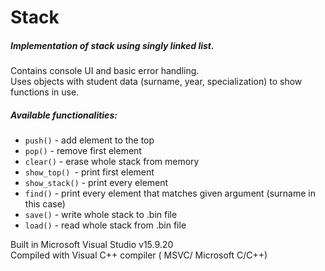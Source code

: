 # Stack
##### Implementation of **stack** using **singly linked list**.  
Contains console UI and basic error handling.  
Uses objects with student data (surname, year, specialization) to show functions in use.
##### Available functionalities:
  - ```push()``` - add element to the top
  - ```pop()``` - remove first element
  - ```clear()``` - erase whole stack from memory
  - ```show_top() ```- print first element
  - ```show_stack()``` - print every element
  - ```find()``` - print every element that matches given argument (surname in this case)
  - ```save()``` - write whole stack to .bin file
  - ```load()``` - read whole stack from .bin file 
&nbsp;

Built in Microsoft Visual Studio v15.9.20  
Compiled with Visual C++ compiler ( MSVC/ Microsoft C/C++)

